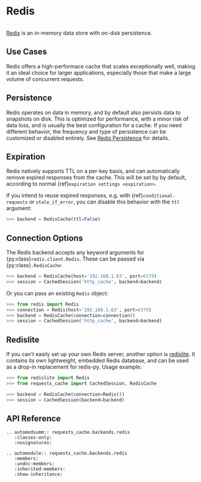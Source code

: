 # Redis
```{image} ../_static/redis.png
```

[Redis](https://redis.io) is an in-memory data store with on-disk persistence.

## Use Cases
Redis offers a high-performace cache that scales exceptionally well, making it an ideal choice for
larger applications, especially those that make a large volume of concurrent requests.

## Persistence
Redis operates on data in memory, and by default also persists data to snapshots on disk. This is
optimized for performance, with a minor risk of data loss, and is usually the best configuration
for a cache. If you need different behavior, the frequency and type of persistence can be customized
or disabled entirely. See [Redis Persistence](https://redis.io/topics/persistence) for details.

## Expiration
Redis natively supports TTL on a per-key basis, and can automatically remove expired responses from
the cache. This will be set by by default, according to normal {ref}`expiration settings <expiration>`.

If you intend to reuse expired responses, e.g. with {ref}`conditional-requests` or `stale_if_error`,
you can disable this behavior with the `ttl` argument:
```python
>>> backend = RedisCache(ttl=False)
```

## Connection Options
The Redis backend accepts any keyword arguments for {py:class}`redis.client.Redis`. These can be
passed via {py:class}`.RedisCache`:
```python
>>> backend = RedisCache(host='192.168.1.63', port=6379)
>>> session = CachedSession('http_cache', backend=backend)
```

Or you can pass an existing `Redis` object:
```python
>>> from redis import Redis
>>> connection = Redis(host='192.168.1.63', port=6379)
>>> backend = RedisCache(connection=connection))
>>> session = CachedSession('http_cache', backend=backend)
```

## Redislite
If you can't easily set up your own Redis server, another option is
[redislite](https://github.com/yahoo/redislite). It contains its own lightweight, embedded Redis
database, and can be used as a drop-in replacement for redis-py. Usage example:
```python
>>> from redislite import Redis
>>> from requests_cache import CachedSession, RedisCache

>>> backend = RedisCache(connection=Redis())
>>> session = CachedSession(backend=backend)
```

## API Reference
```{eval-rst}
.. automodsumm:: requests_cache.backends.redis
   :classes-only:
   :nosignatures:

.. automodule:: requests_cache.backends.redis
   :members:
   :undoc-members:
   :inherited-members:
   :show-inheritance:
```
